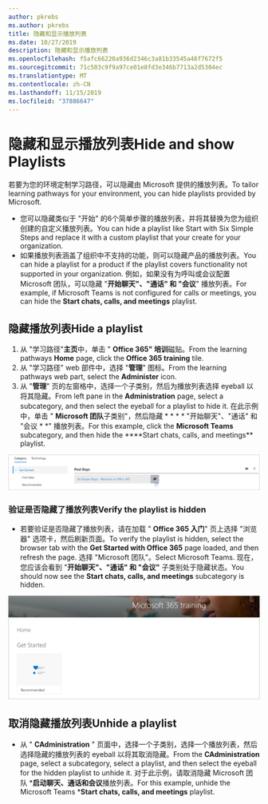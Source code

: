 ```yaml
---
author: pkrebs
ms.author: pkrebs
title: 隐藏和显示播放列表
ms.date: 10/27/2019
description: 隐藏和显示播放列表
ms.openlocfilehash: f5afc66220a936d2346c3a81b33545a46f7672f5
ms.sourcegitcommit: 71c503c9f9a97ce01e8fd3e346b7713a2d5304ec
ms.translationtype: MT
ms.contentlocale: zh-CN
ms.lasthandoff: 11/15/2019
ms.locfileid: "37886647"
---
```

# <a name="hide-and-show-playlists"></a><span data-ttu-id="cc280-103">隐藏和显示播放列表</span><span class="sxs-lookup"><span data-stu-id="cc280-103">Hide and show Playlists</span></span>

<span data-ttu-id="cc280-104">若要为您的环境定制学习路径，可以隐藏由 Microsoft 提供的播放列表。</span><span class="sxs-lookup"><span data-stu-id="cc280-104">To tailor learning pathways for your environment, you can hide playlists provided by Microsoft.</span></span> 

- <span data-ttu-id="cc280-105">您可以隐藏类似于 "开始" 的6个简单步骤的播放列表，并将其替换为您为组织创建的自定义播放列表。</span><span class="sxs-lookup"><span data-stu-id="cc280-105">You can hide a playlist like Start with Six Simple Steps and replace it with a custom playlist that your create for your organization.</span></span>
- <span data-ttu-id="cc280-106">如果播放列表涵盖了组织中不支持的功能，则可以隐藏产品的播放列表。</span><span class="sxs-lookup"><span data-stu-id="cc280-106">You can hide a playlist for a product if the playlist covers functionality not supported in your organization.</span></span> <span data-ttu-id="cc280-107">例如，如果没有为呼叫或会议配置 Microsoft 团队，可以隐藏 "**开始聊天"、"通话" 和 "会议**" 播放列表。</span><span class="sxs-lookup"><span data-stu-id="cc280-107">For example, if Microsoft Teams is not configured for calls or meetings, you can hide the **Start chats, calls, and meetings** playlist.</span></span> 

## <a name="hide-a-playlist"></a><span data-ttu-id="cc280-108">隐藏播放列表</span><span class="sxs-lookup"><span data-stu-id="cc280-108">Hide a playlist</span></span>

1. <span data-ttu-id="cc280-109">从 "学习路径"**主页**中，单击 " **Office 365" 培训**磁贴。</span><span class="sxs-lookup"><span data-stu-id="cc280-109">From the learning pathways **Home** page, click the **Office 365 training** tile.</span></span>
2. <span data-ttu-id="cc280-110">从 "学习路径" web 部件中，选择 "**管理**" 图标。</span><span class="sxs-lookup"><span data-stu-id="cc280-110">From the learning pathways web part, select the **Administer** icon.</span></span> 
3. <span data-ttu-id="cc280-111">从 "**管理**" 页的左窗格中，选择一个子类别，然后为播放列表选择 eyeball 以将其隐藏。</span><span class="sxs-lookup"><span data-stu-id="cc280-111">From left pane in the **Administration** page, select a subcategory, and then select the eyeball for a playlist to hide it.</span></span> <span data-ttu-id="cc280-112">在此示例中，单击 " **Microsoft 团队**子类别"，然后隐藏 \* \* \* \* "开始聊天"、"通话" 和 "会议 \* \*" 播放列表。</span><span class="sxs-lookup"><span data-stu-id="cc280-112">For this example, click the **Microsoft Teams** subcategory, and then hide the \*\*\*\*Start chats, calls, and meetings\*\* playlist.</span></span>  

![cg-hideplaylist](media/cg-hideplaylist.png)

### <a name="verify-the-playlist-is-hidden"></a><span data-ttu-id="cc280-114">验证是否隐藏了播放列表</span><span class="sxs-lookup"><span data-stu-id="cc280-114">Verify the playlist is hidden</span></span>
- <span data-ttu-id="cc280-115">若要验证是否隐藏了播放列表，请在加载 " **Office 365 入门**" 页上选择 "浏览器" 选项卡，然后刷新页面。</span><span class="sxs-lookup"><span data-stu-id="cc280-115">To verify the playlist is hidden, select the browser tab with the **Get Started with Office 365** page loaded, and then refresh the page.</span></span> <span data-ttu-id="cc280-116">选择 "Microsoft 团队"。</span><span class="sxs-lookup"><span data-stu-id="cc280-116">Select Microsoft Teams.</span></span> <span data-ttu-id="cc280-117">现在，您应该会看到 "**开始聊天"、"通话" 和 "会议"** 子类别处于隐藏状态。</span><span class="sxs-lookup"><span data-stu-id="cc280-117">You should now see the **Start chats, calls, and meetings** subcategory is hidden.</span></span> 

![cg-hideplaylistrefresh](media/cg-hideplaylistrefresh.png)

## <a name="unhide-a-playlist"></a><span data-ttu-id="cc280-119">取消隐藏播放列表</span><span class="sxs-lookup"><span data-stu-id="cc280-119">Unhide a playlist</span></span>

- <span data-ttu-id="cc280-120">从 " **CAdministration** " 页面中，选择一个子类别，选择一个播放列表，然后选择隐藏的播放列表的 eyeball 以将其取消隐藏。</span><span class="sxs-lookup"><span data-stu-id="cc280-120">From the **CAdministration** page, select a subcategory, select a playlist, and then select the eyeball for the hidden playlist to unhide it.</span></span> <span data-ttu-id="cc280-121">对于此示例，请取消隐藏 Microsoft 团队 \***启动聊天、通话和会议**播放列表。</span><span class="sxs-lookup"><span data-stu-id="cc280-121">For this example, unhide the Microsoft Teams \***Start chats, calls, and meetings** playlist.</span></span>   

